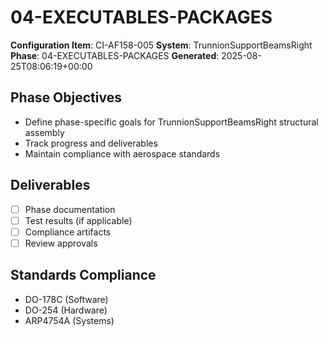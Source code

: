 # 04-EXECUTABLES-PACKAGES

**Configuration Item**: CI-AF158-005
**System**: TrunnionSupportBeamsRight
**Phase**: 04-EXECUTABLES-PACKAGES
**Generated**: 2025-08-25T08:06:19+00:00

## Phase Objectives
- Define phase-specific goals for TrunnionSupportBeamsRight structural assembly
- Track progress and deliverables
- Maintain compliance with aerospace standards

## Deliverables
- [ ] Phase documentation
- [ ] Test results (if applicable)
- [ ] Compliance artifacts
- [ ] Review approvals

## Standards Compliance
- DO-178C (Software)
- DO-254 (Hardware)
- ARP4754A (Systems)

